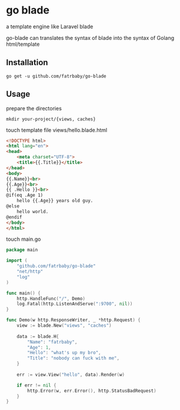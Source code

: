 # go blade

 a template engine like Laravel blade
 
 go-blade can translates the syntax of blade into the syntax of Golang html/template

## Installation

```
go get -u github.com/fatrbaby/go-blade
```

## Usage
prepare the directories

`mkdir your-project/{views, caches}`

touch template file views/hello.blade.html

```HTML
<!DOCTYPE html>
<html lang="en">
<head>
    <meta charset="UTF-8">
    <title>{{.Title}}</title>
</head>
<body>
{{.Name}}<br>
{{.Age}}<br>
{{ .Hello }}<br>
@if(eq .Age 1)
    hello {{.Age}} years old guy.
@else
    hello world.
@endif
</body>
</html>
```

touch main.go
```go
package main

import (
	"github.com/fatrbaby/go-blade"
	"net/http"
	"log"
)

func main() {
	http.HandleFunc("/", Demo)
	log.Fatal(http.ListenAndServe(":9700", nil))	
}

func Demo(w http.ResponseWriter, _ *http.Request) {
	view := blade.New("views", "caches")
	
	data := blade.H{
		"Name": "fatrbaby",
		"Age": 1,
		"Hello": "what's up my bro",
		"Title": "nobody can fuck with me",
	}
	
	err := view.View("hello", data).Render(w)

	if err != nil {
		http.Error(w, err.Error(), http.StatusBadRequest)
	}
}
```